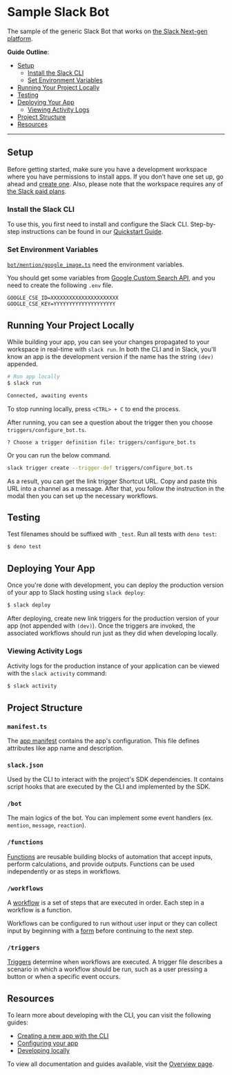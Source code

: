 # Sample Slack Bot

The sample of the generic Slack Bot that works on
[the Slack Next-gen platform](https://api.slack.com/future).

**Guide Outline**:

- [Setup](#setup)
  - [Install the Slack CLI](#install-the-slack-cli)
  - [Set Environment Variables](#set-environment-variables)
- [Running Your Project Locally](#running-your-project-locally)
- [Testing](#testing)
- [Deploying Your App](#deploying-your-app)
  - [Viewing Activity Logs](#viewing-activity-logs)
- [Project Structure](#project-structure)
- [Resources](#resources)

---

## Setup

Before getting started, make sure you have a development workspace where you
have permissions to install apps. If you don’t have one set up, go ahead and
[create one](https://slack.com/create). Also, please note that the workspace
requires any of [the Slack paid plans](https://slack.com/pricing).

### Install the Slack CLI

To use this, you first need to install and configure the Slack CLI. Step-by-step
instructions can be found in our
[Quickstart Guide](https://api.slack.com/future/quickstart).

### Set Environment Variables

[`bot/mention/google_image.ts`](bot/mention/google_image.ts) need the
environment variables.

You should get some variables from
[Google Custom Search API](https://developers.google.com/custom-search/docs/overview),
and you need to create the following `.env` file.

```
GOOGLE_CSE_ID=XXXXXXXXXXXXXXXXXXXXXX
GOOGLE_CSE_KEY=YYYYYYYYYYYYYYYYYYYY
```

## Running Your Project Locally

While building your app, you can see your changes propagated to your workspace
in real-time with `slack run`. In both the CLI and in Slack, you'll know an app
is the development version if the name has the string `(dev)` appended.

```zsh
# Run app locally
$ slack run

Connected, awaiting events
```

To stop running locally, press `<CTRL> + C` to end the process.

After running, you can see a question about the trigger then you choose
`triggers/configure_bot.ts`.

```
? Choose a trigger definition file: triggers/configure_bot.ts
```

Or you can run the below command.

```zsh
slack trigger create --trigger-def triggers/configure_bot.ts
```

As a result, you can get the link trigger Shortcut URL. Copy and paste this URL
into a channel as a message. After that, you follow the instruction in the modal
then you can set up the necessary workflows.

## Testing

Test filenames should be suffixed with `_test`. Run all tests with `deno test`:

```zsh
$ deno test
```

## Deploying Your App

Once you're done with development, you can deploy the production version of your
app to Slack hosting using `slack deploy`:

```zsh
$ slack deploy
```

After deploying, create new link triggers for the production version of your app
(not appended with `(dev)`). Once the triggers are invoked, the associated
workflows should run just as they did when developing locally.

### Viewing Activity Logs

Activity logs for the production instance of your application can be viewed with
the `slack activity` command:

```zsh
$ slack activity
```

## Project Structure

### `manifest.ts`

The [app manifest](https://api.slack.com/future/manifest) contains the app's
configuration. This file defines attributes like app name and description.

### `slack.json`

Used by the CLI to interact with the project's SDK dependencies. It contains
script hooks that are executed by the CLI and implemented by the SDK.

### `/bot`

The main logics of the bot. You can implement some event handlers (ex.
`mention`, `message`, `reaction`).

### `/functions`

[Functions](https://api.slack.com/future/functions) are reusable building blocks
of automation that accept inputs, perform calculations, and provide outputs.
Functions can be used independently or as steps in workflows.

### `/workflows`

A [workflow](https://api.slack.com/future/workflows) is a set of steps that are
executed in order. Each step in a workflow is a function.

Workflows can be configured to run without user input or they can collect input
by beginning with a [form](https://api.slack.com/future/forms) before continuing
to the next step.

### `/triggers`

[Triggers](https://api.slack.com/future/triggers) determine when workflows are
executed. A trigger file describes a scenario in which a workflow should be run,
such as a user pressing a button or when a specific event occurs.

## Resources

To learn more about developing with the CLI, you can visit the following guides:

- [Creating a new app with the CLI](https://api.slack.com/future/create)
- [Configuring your app](https://api.slack.com/future/manifest)
- [Developing locally](https://api.slack.com/future/run)

To view all documentation and guides available, visit the
[Overview page](https://api.slack.com/future/overview).
